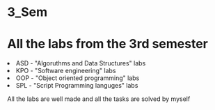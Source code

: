 # 3_Sem
<h1>All the labs from the 3rd semester</h1>
<li>ASD - "Algoruthms and Data Structures" labs</li>
<li>KPO - "Software engineering" labs</li>
<li>OOP - "Object oriented programming" labs</li>
<li>SPL - "Script Programming languges" labs</li>
<p>All the labs are well made and all the tasks are solved by myself</p>
